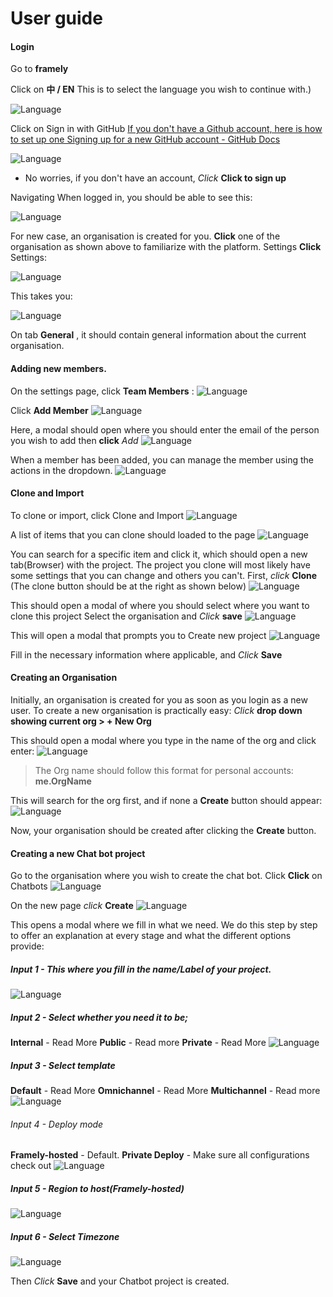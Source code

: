 # User guide

#### Login

Go to **framely**

Click on **中 / EN** This is to select the language you wish to continue with.)

![Language](/images/guide/platform/framelylang.png)


Click on Sign in with GitHub [If you don't have a Github account, here is how to set up one Signing up for a new GitHub account - GitHub Docs](https://docs.github.com/en/get-started/signing-up-for-github/signing-up-for-a-new-github-account)

![Language](/images/guide/platform/loginbuttonframely.png)

- No worries, if you don't have an account, *Click* **Click to sign up**

Navigating
When logged in, you should be able to see this:

![Language](/images/guide/platform/organisationsTabFramely.png)


  
For new case, an organisation is created for you.
**Click** one of the organisation as shown above to familiarize with the platform.
Settings
**Click** Settings:



![Language](/images/guide/platform/settingsMenuLinkFramely.png)

This takes you:

![Language](/images/guide/platform/settingspageframely.png)


  
On tab **General** , it should contain general information about the current organisation.

#### Adding new members.
On the settings  page, click  **Team  Members** :
![Language](/images/guide/platform/TeamMembertabs.png)

  
Click **Add Member** 
![Language](/images/guide/platform/AddMemberstab.png)

  
Here, a modal should open where you should enter the email of the person you wish to add then **click**  *Add* 
![Language](/images/guide/platform/Addmembermodal.png)

  
When a member has been added, you can manage the member using the actions in the dropdown. 
![Language](/images/guide/platform/Memberactions.png)


#### Clone and Import
To clone or import, click Clone and Import
![Language](/images/guide/platform/cloneandImportTab.png)


  
A list of items that you can clone should loaded to the page
![Language](/images/guide/platform/CloneItems.png)


  
You can search for a specific item and click it, which should open a new tab(Browser) with the project. 
The project you clone will most likely have some settings that you can change and others you can't.
First, *click* **Clone** (The clone button should be at the right as shown below)
![Language](/images/guide/platform/clonetomodal.png)

  
This should open a modal of where you should select where you want to clone this project
Select the organisation and *Click* **save** 
![Language](/images/guide/platform/clonetocreate.png)

  
This will open a modal that prompts you to Create new project 
![Language](/images/guide/platform/Neworgdropdown.png)

  
Fill in the necessary information where applicable, and *Click* **Save** 


#### Creating an Organisation
Initially, an organisation is created for you as soon as you login as a new user. To create a new organisation is practically easy:
*Click* **drop down showing current org > + New Org**

  
This should open a modal where you type in the name of the org and click enter:
![Language](/images/guide/platform/Neworgdropdown.png)

> The Org name should follow this format for personal accounts: **me.OrgName** 

  
This will search for the org first, and if none a **Create** button should appear:
![Language](/images/guide/platform/Enterneworgmodal.png)

  
Now, your organisation should be created after clicking the **Create** button.

#### Creating a new Chat bot project
Go to the organisation where you wish to create the chat bot. Click **Click** on Chatbots 
![Language](/images/guide/platform/ChatbotMenulink.png)


  
On the new page *click* **Create** 
![Language](/images/guide/platform/CreateNewChatbot.png)


  
This opens a modal where we fill in what we need. We do this step by step to offer an explanation at every stage and what the different options provide:
##### Input 1 - This where you fill in the name/Label of your project.
![Language](/images/guide/platform/Input3.png)



##### Input 2 -  Select whether you need it to be;
**Internal** - Read More
**Public** - Read more
**Private** - Read More
![Language](/images/guide/platform/Input2.png)


 

 ##### Input 3 - Select template
  **Default** - Read More
  **Omnichannel** - Read More
  **Multichannel** - Read more
![Language](/images/guide/platform/Input3.png)


###### Input 4 - Deploy mode
**Framely-hosted** -  Default. 
**Private Deploy** - Make sure all configurations check out
![Language](/images/guide/platform/Input4.png)


##### Input 5 - Region to host(Framely-hosted)
![Language](/images/guide/platform/Input5.png)

##### Input 6  - Select Timezone 
![Language](/images/guide/platform/Input6.png)

Then *Click* **Save** and your Chatbot project is created.